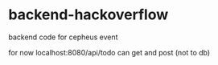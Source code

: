 # backend-hackoverflow

backend code for cepheus event

for now localhost:8080/api/todo can get and post (not to db)
